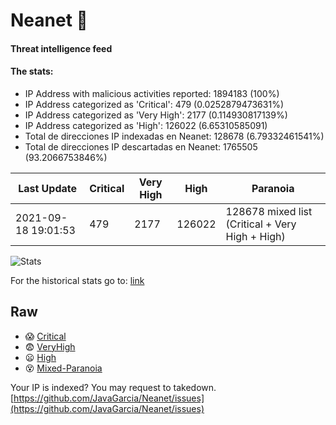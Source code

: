 # Neanet :hocho:
#### Threat intelligence feed
#### The stats:

- IP Address with malicious activities reported: 1894183 (100%)
- IP Address categorized as 'Critical':  479 (0.0252879473631%)
- IP Address categorized as 'Very High':  2177 (0.114930817139%)
- IP Address categorized as 'High':  126022 (6.65310585091)
- Total de direcciones IP indexadas en Neanet:  128678 (6.79332461541%)
- Total de direcciones IP descartadas en Neanet:  1765505 (93.2066753846%)

| Last Update | Critical | Very High | High | Paranoia |
| --- | --- | --- | --- | --- |
| 2021-09-18 19:01:53 | 479 | 2177 | 126022 | 128678 mixed list (Critical + Very High + High)|

![Stats](https://docs.google.com/spreadsheets/d/e/2PACX-1vSnaNMIXVabIpDJjufMlzH7poXnshF3mgd8Is1g9ytUEzVsP5my4Trn8f-xkoLLQ38xpL3HtmUexLo6/pubchart?oid=501124687&format=image)

For the historical stats go to: [link](/stats.csv)
## Raw
- :scream: [Critical](https://raw.githubusercontent.com/JavaGarcia/Neanet/master/blacklists/neanet_critical.txt)
- :fearful: [VeryHigh](https://raw.githubusercontent.com/JavaGarcia/Neanet/master/blacklists/neanet_veryHigh.txtt)
- :frowning: [High](https://raw.githubusercontent.com/JavaGarcia/Neanet/master/blacklists/neanet_high.txt)
- :dizzy_face: [Mixed-Paranoia](https://raw.githubusercontent.com/JavaGarcia/Neanet/master/blacklists/neanet_all.txt)


Your IP is indexed? You may request to takedown. [https://github.com/JavaGarcia/Neanet/issues](https://github.com/JavaGarcia/Neanet/issues)

























































































































































































































































































































































































































































































































































































































































































































































































































































































































































































































































































































































































































































































































































































































































































































































































































































































































































































































































































































































































































































































































































































































































































































































































































































































































































































































































































































































































































































































































































































































































































































































































































































































































































































































































































































































































































































































































































































































































































































































































































































































































































































































































































































































































































































































































































































































































































































































































































































































































































































































































































































































































































































































































































































































































































































































































































































































































































































































































































































































































































































































































































































































































































































































































































































































































































































































































































































































































































































































































































































































































































































































































































































































































































































































































































































































































































































































































































































































































































































































































































































































































































































































































































































































































































































































































































































































































































































































































































































































































































































































































